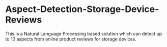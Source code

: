# Aspect-Detection-Storage-Device-Reviews
This is a Natural Language Processing based solution which can detect up to 10 aspects from online product reviews for storage devices.
